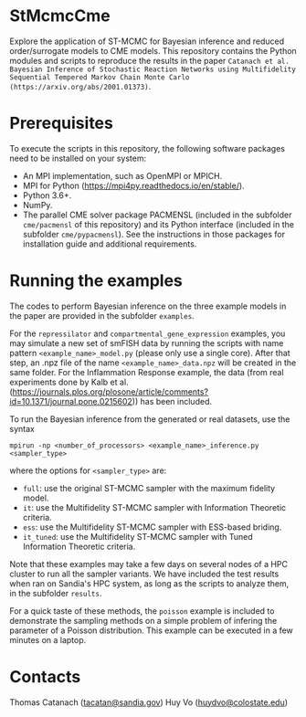 # StMcmcCme

Explore the application of ST-MCMC for Bayesian inference and reduced order/surrogate models to CME models. This repository contains the Python modules and scripts to reproduce the results in the paper `Catanach et al. Bayesian Inference of Stochastic Reaction Networks using Multifidelity Sequential Tempered Markov Chain Monte Carlo (https://arxiv.org/abs/2001.01373)`.

# Prerequisites

To execute the scripts in this repository, the following software packages need to be installed on your system:

* An MPI implementation, such as OpenMPI or MPICH.
* MPI for Python (https://mpi4py.readthedocs.io/en/stable/).
* Python 3.6+.
* NumPy.
* The parallel CME solver package PACMENSL (included in the subfolder ```cme/pacmensl``` of this repository) and its Python interface (included in the subfolder ```cme/pypacmensl```). See the instructions in those packages for installation guide and additional requirements.

# Running the examples

The codes to perform Bayesian inference on the three example models in the paper are provided in the subfolder ```examples```. 

For the ```repressilator``` and ```compartmental_gene_expression``` examples, you may simulate a new set of smFISH data by running the scripts with name pattern ```<example_name>_model.py``` (please only use a single core). After that step, an .npz file of the name ```<example_name>_data.npz``` will be created in the same folder. For the Inflammation Response example, the data (from real experiments done by Kalb et al. (https://journals.plos.org/plosone/article/comments?id=10.1371/journal.pone.0215602)) has been included.

To run the Bayesian inference from the generated or real datasets, use the syntax
```
mpirun -np <number_of_processors> <example_name>_inference.py <sampler_type>
```
where the options for ```<sampler_type>``` are:
* ```full```: use the original ST-MCMC sampler with the maximum fidelity model.
* ```it```: use the Multifidelity ST-MCMC sampler with Information Theoretic criteria.
* ```ess```: use the Multifidelity ST-MCMC sampler with ESS-based briding.
* ```it_tuned```: use the Multifidelity ST-MCMC sampler with Tuned Information Theoretic criteria.

Note that these examples may take a few days on several nodes of a HPC cluster to run all the sampler variants. We have included the test results when ran on Sandia's HPC system, as long as the scripts to analyze them, in the subfolder ```results```.

For a quick taste of these methods, the ```poisson``` example is included to demonstrate the sampling methods on a simple problem of infering the parameter of a Poisson distribution. This example can be executed in a few minutes on a laptop.

# Contacts

Thomas Catanach (tacatan@sandia.gov)
Huy Vo (huydvo@colostate.edu)
